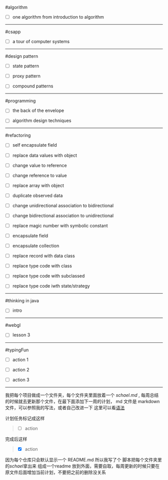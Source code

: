 #algorithm
* [ ] one algorithm from introduction to algorithm


---
#csapp

* [ ] a tour of computer systems


---
#design pattern

* [ ] state pattern
* [ ] proxy pattern
* [ ] compound patterns


---
#programming

* [ ] the back of the envelope
* [ ] algorithm design techniques


---
#refactoring

* [ ] self encapsulate field
* [ ] replace data values with object
* [ ] change value to reference
* [ ] change reference to value
* [ ] replace array with object
* [ ] duplicate observed data
* [ ] change unidirectional association to bidirectional
* [ ] change bidirectional association to unidirectional
* [ ] replace magic number with symbolic constant
* [ ] encapsulate field
* [ ] encapsulate collection
* [ ] replace record with data class
* [ ] replace type code with class
* [ ] replace type code with subclassed
* [ ] replace type code iwth state/strategy


---
#thinking in java

* [ ] intro


---
#webgl
* [ ] lesson 3


---
#typingFun
* [ ] action 1
* [ ] action 2
* [ ] action 3


---

我把每个项目做成一个文件夹，每个文件夹里面放着一个 *schael.md* , 每周总结的时候就去更新那个文件，在最下面添加下一周的计划， md 文件是 markdown 文件，可以参照我的写法，或者自己改进一下 这里可以看[语法](http://www.jianshu.com/p/1e402922ee32/)

计划任务标记成这样
> * [ ] action

完成后这样
> * [x] action

因为每个仓库只会默认显示一个 README.md 所以我写了个 脚本把每个文件夹里的*schael*拿出来 组成一个readme 放到外面，需要自取，每周更新的时候只要在原文件后面增加当前计划，不要把之前的删除没关系
